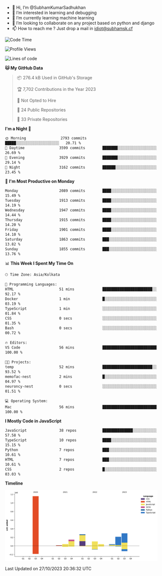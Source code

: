 - 👋 Hi, I’m @SubhamKumarSadhukhan
- 👀 I’m interested in learning and debugging
- 🌱 I’m currently learning machine learning
- 💞️ I’m looking to collaborate on any project based on python and django
- 📫 How to reach me ?
      Just drop a mail in idiot@subhamsk.cf

<!---
SubhamKumarSadhukhan/SubhamKumarSadhukhan is a ✨ special ✨ repository because its `README.md` (this file) appears on your GitHub profile.
You can click the Preview link to take a look at your changes.
--->


<!--START_SECTION:waka-->
![Code Time](http://img.shields.io/badge/Code%20Time-1%2C598%20hrs%2042%20mins-blue)

![Profile Views](http://img.shields.io/badge/Profile%20Views-2-blue)

![Lines of code](https://img.shields.io/badge/From%20Hello%20World%20I%27ve%20Written-2.3%20million%20lines%20of%20code-blue)

**🐱 My GitHub Data** 

> 📦 276.4 kB Used in GitHub's Storage 
 > 
> 🏆 7,702 Contributions in the Year 2023
 > 
> 🚫 Not Opted to Hire
 > 
> 📜 24 Public Repositories 
 > 
> 🔑 33 Private Repositories 
 > 
**I'm a Night 🦉** 

```text
🌞 Morning                2793 commits        █████░░░░░░░░░░░░░░░░░░░░   20.71 % 
🌆 Daytime                3599 commits        ███████░░░░░░░░░░░░░░░░░░   26.69 % 
🌃 Evening                3929 commits        ███████░░░░░░░░░░░░░░░░░░   29.14 % 
🌙 Night                  3162 commits        ██████░░░░░░░░░░░░░░░░░░░   23.45 % 
```
📅 **I'm Most Productive on Monday** 

```text
Monday                   2089 commits        ████░░░░░░░░░░░░░░░░░░░░░   15.49 % 
Tuesday                  1913 commits        ████░░░░░░░░░░░░░░░░░░░░░   14.19 % 
Wednesday                1947 commits        ████░░░░░░░░░░░░░░░░░░░░░   14.44 % 
Thursday                 1915 commits        ████░░░░░░░░░░░░░░░░░░░░░   14.20 % 
Friday                   1901 commits        ████░░░░░░░░░░░░░░░░░░░░░   14.10 % 
Saturday                 1863 commits        ███░░░░░░░░░░░░░░░░░░░░░░   13.82 % 
Sunday                   1855 commits        ███░░░░░░░░░░░░░░░░░░░░░░   13.76 % 
```


📊 **This Week I Spent My Time On** 

```text
🕑︎ Time Zone: Asia/Kolkata

💬 Programming Languages: 
HTML                     51 mins             ███████████████████████░░   92.17 % 
Docker                   1 min               █░░░░░░░░░░░░░░░░░░░░░░░░   03.19 % 
TypeScript               1 min               ░░░░░░░░░░░░░░░░░░░░░░░░░   01.84 % 
CSS                      0 secs              ░░░░░░░░░░░░░░░░░░░░░░░░░   01.35 % 
Bash                     0 secs              ░░░░░░░░░░░░░░░░░░░░░░░░░   00.72 % 

🔥 Editors: 
VS Code                  56 mins             █████████████████████████   100.00 % 

🐱‍💻 Projects: 
temp                     52 mins             ███████████████████████░░   93.52 % 
memofac-nest             2 mins              █░░░░░░░░░░░░░░░░░░░░░░░░   04.97 % 
neuroncy-nest            0 secs              ░░░░░░░░░░░░░░░░░░░░░░░░░   01.51 % 

💻 Operating System: 
Mac                      56 mins             █████████████████████████   100.00 % 
```

**I Mostly Code in JavaScript** 

```text
JavaScript               38 repos            ██████████████░░░░░░░░░░░   57.58 % 
TypeScript               10 repos            ████░░░░░░░░░░░░░░░░░░░░░   15.15 % 
Python                   7 repos             ███░░░░░░░░░░░░░░░░░░░░░░   10.61 % 
HTML                     7 repos             ███░░░░░░░░░░░░░░░░░░░░░░   10.61 % 
CSS                      2 repos             █░░░░░░░░░░░░░░░░░░░░░░░░   03.03 % 
```



**Timeline**

![Lines of Code chart](https://raw.githubusercontent.com/SubhamKumarSadhukhan/SubhamKumarSadhukhan/main/assets/bar_graph.png)


 Last Updated on 27/10/2023 20:36:32 UTC
<!--END_SECTION:waka-->
